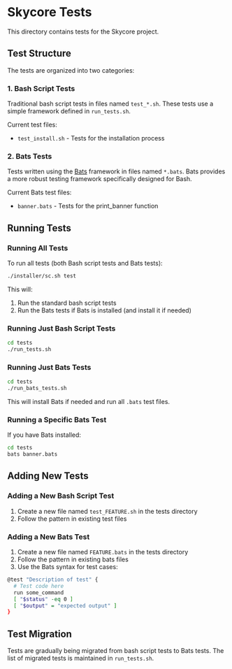 # Skycore Tests

This directory contains tests for the Skycore project.

## Test Structure

The tests are organized into two categories:

### 1. Bash Script Tests

Traditional bash script tests in files named `test_*.sh`. These tests use a simple framework defined in `run_tests.sh`.

Current test files:

- `test_install.sh` - Tests for the installation process

### 2. Bats Tests

Tests written using the [Bats](https://github.com/bats-core/bats-core) framework in files named `*.bats`. Bats provides a more robust testing framework specifically designed for Bash.

Current Bats test files:

- `banner.bats` - Tests for the print_banner function

## Running Tests

### Running All Tests

To run all tests (both Bash script tests and Bats tests):

```bash
./installer/sc.sh test
```

This will:

1. Run the standard bash script tests
2. Run the Bats tests if Bats is installed (and install it if needed)

### Running Just Bash Script Tests

```bash
cd tests
./run_tests.sh
```

### Running Just Bats Tests

```bash
cd tests
./run_bats_tests.sh
```

This will install Bats if needed and run all `.bats` test files.

### Running a Specific Bats Test

If you have Bats installed:

```bash
cd tests
bats banner.bats
```

## Adding New Tests

### Adding a New Bash Script Test

1. Create a new file named `test_FEATURE.sh` in the tests directory
2. Follow the pattern in existing test files

### Adding a New Bats Test

1. Create a new file named `FEATURE.bats` in the tests directory
2. Follow the pattern in existing bats files
3. Use the Bats syntax for test cases:

```bash
@test "Description of test" {
  # Test code here
  run some_command
  [ "$status" -eq 0 ]
  [ "$output" = "expected output" ]
}
```

## Test Migration

Tests are gradually being migrated from bash script tests to Bats tests. The list of migrated tests is maintained in `run_tests.sh`.
